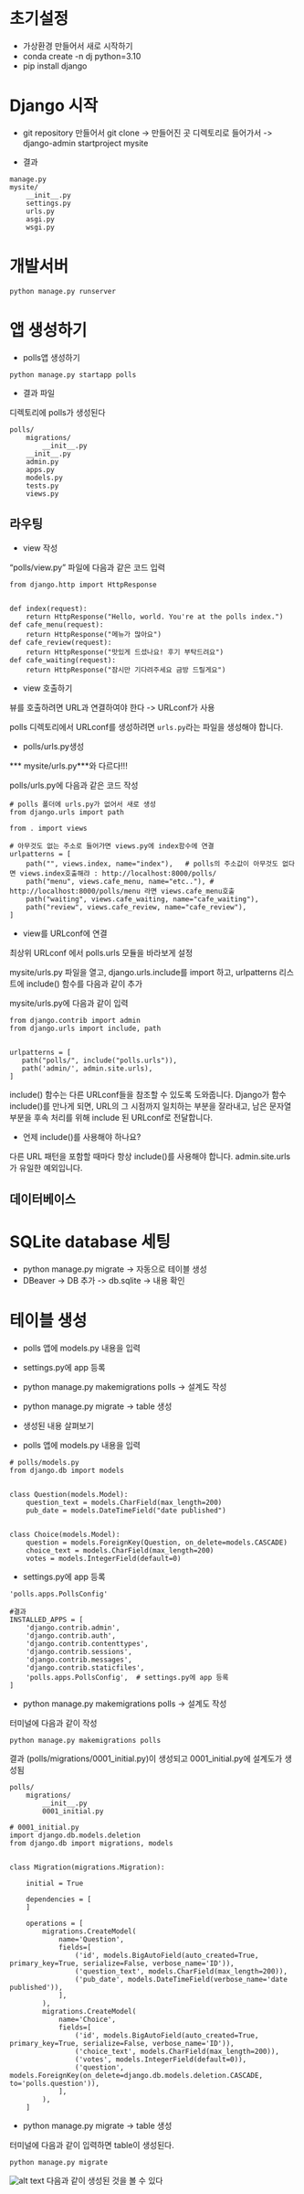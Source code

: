 # 초기설정
- 가상환경 만들어서 새로 시작하기
- conda create -n dj python=3.10
- pip install django

# Django 시작
- git repository 만들어서 git clone -> 만들어진 곳 디렉토리로 들어가서 -> django-admin startproject mysite

- 결과
``` 
manage.py
mysite/
    __init__.py
    settings.py
    urls.py
    asgi.py
    wsgi.py
```

# 개발서버 
```
python manage.py runserver
```

# 앱 생성하기
- polls앱 생성하기
```
python manage.py startapp polls
```
- 결과 파일

디렉토리에 polls가 생성된다
```
polls/
    migrations/
        __init__.py
    __init__.py
    admin.py
    apps.py
    models.py
    tests.py
    views.py
```

## 라우팅 
- view 작성

“polls/view.py” 파일에 다음과 같은 코드 입력
```
from django.http import HttpResponse


def index(request):
    return HttpResponse("Hello, world. You're at the polls index.")
def cafe_menu(request):
    return HttpResponse("메뉴가 많아요")
def cafe_review(request):
    return HttpResponse("맛있게 드셨나요! 후기 부탁드려요")
def cafe_waiting(request):
    return HttpResponse("잠시만 기다려주세요 금방 드릴게요")
```

- view 호출하기

뷰를 호출하려면 URL과 연결하여야 한다 -> URLconf가 사용

polls 디렉토리에서 URLconf를 생성하려면 ``urls.py``라는 파일을 생성해야 합니다.

- polls/urls.py생성 

*** mysite/urls.py***와 다르다!!!

polls/urls.py에 다음과 같은 코드 작성
```
# polls 폴더에 urls.py가 없어서 새로 생성
from django.urls import path

from . import views

# 아무것도 없는 주소로 들어가면 views.py에 index함수에 연결
urlpatterns = [
    path("", views.index, name="index"),   # polls의 주소값이 아무것도 없다면 views.index호출해랴 : http://localhost:8000/polls/
    path("menu", views.cafe_menu, name="etc.."), # http://localhost:8000/polls/menu 라면 views.cafe_menu호출
    path("waiting", views.cafe_waiting, name="cafe_waiting"),
    path("review", views.cafe_review, name="cafe_review"),
]
```

- view를 URLconf에 연결

최상위 URLconf 에서 polls.urls 모듈을 바라보게 설정 

mysite/urls.py 파일을 열고, django.urls.include를 import 하고, urlpatterns 리스트에 include() 함수를 다음과 같이 추가

mysite/urls.py에 다음과 같이 입력
 ```
from django.contrib import admin
from django.urls import include, path


urlpatterns = [
    path("polls/", include("polls.urls")),
    path('admin/', admin.site.urls),
]
 ```
 include() 함수는 다른 URLconf들을 참조할 수 있도록 도와줍니다. Django가 함수 include()를 만나게 되면, URL의 그 시점까지 일치하는 부분을 잘라내고, 남은 문자열 부분을 후속 처리를 위해 include 된 URLconf로 전달합니다.
 - 언제 include()를 사용해야 하나요?

다른 URL 패턴을 포함할 때마다 항상 include()를 사용해야 합니다. admin.site.urls가 유일한 예외입니다.

## 데이터베이스

# SQLite database 세팅
- python manage.py migrate -> 자동으로 테이블 생성
- DBeaver -> DB 추가 -> db.sqlite -> 내용 확인

# 테이블 생성
- polls 앱에 models.py 내용을 입력
- settings.py에 app 등록
- python manage.py makemigrations polls -> 설계도 작성
- python manage.py migrate -> table 생성
- 생성된 내용 살펴보기

- polls 앱에 models.py 내용을 입력
```
# polls/models.py
from django.db import models


class Question(models.Model):
    question_text = models.CharField(max_length=200)
    pub_date = models.DateTimeField("date published")


class Choice(models.Model):
    question = models.ForeignKey(Question, on_delete=models.CASCADE)
    choice_text = models.CharField(max_length=200)
    votes = models.IntegerField(default=0)
```

- settings.py에 app 등록
```
'polls.apps.PollsConfig'

#결과
INSTALLED_APPS = [
    'django.contrib.admin',
    'django.contrib.auth',
    'django.contrib.contenttypes',
    'django.contrib.sessions',
    'django.contrib.messages',
    'django.contrib.staticfiles',
    'polls.apps.PollsConfig',  # settings.py에 app 등록
]
```

- python manage.py makemigrations polls -> 설계도 작성

터미널에 다음과 같이 작성
```
python manage.py makemigrations polls
```

결과 (polls/migrations/0001_initial.py)이 생성되고 0001_initial.py에 설계도가 생성됨
```
polls/
    migrations/
        __init__.py
        0001_initial.py
```
```
# 0001_initial.py
import django.db.models.deletion
from django.db import migrations, models


class Migration(migrations.Migration):

    initial = True

    dependencies = [
    ]

    operations = [
        migrations.CreateModel(
            name='Question',
            fields=[
                ('id', models.BigAutoField(auto_created=True, primary_key=True, serialize=False, verbose_name='ID')),
                ('question_text', models.CharField(max_length=200)),
                ('pub_date', models.DateTimeField(verbose_name='date published')),
            ],
        ),
        migrations.CreateModel(
            name='Choice',
            fields=[
                ('id', models.BigAutoField(auto_created=True, primary_key=True, serialize=False, verbose_name='ID')),
                ('choice_text', models.CharField(max_length=200)),
                ('votes', models.IntegerField(default=0)),
                ('question', models.ForeignKey(on_delete=django.db.models.deletion.CASCADE, to='polls.question')),
            ],
        ),
    ]

```

- python manage.py migrate -> table 생성

터미널에 다음과 같이 입력하면 table이 생성된다.
```
python manage.py migrate
```
![alt text](img/image.png) 
다음과 같이 생성된 것을 볼 수 있다